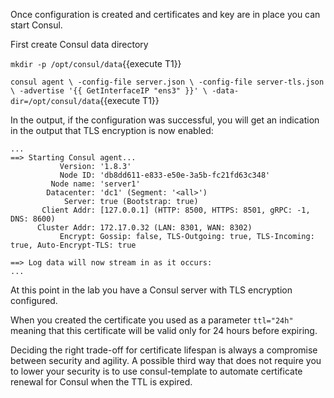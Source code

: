 Once configuration is created and certificates and key are in place you can start Consul.

First create Consul data directory

`mkdir -p /opt/consul/data`{{execute T1}}

`consul agent \
     -config-file server.json \
     -config-file server-tls.json \
     -advertise '{{ GetInterfaceIP "ens3" }}' \
     -data-dir=/opt/consul/data`{{execute T1}}

In the output, if the configuration was successful,
you will get an indication in the output that TLS encryption is now enabled:

```
...
==> Starting Consul agent...
           Version: '1.8.3'
           Node ID: 'db8dd611-e833-e50e-3a5b-fc21fd63c348'
         Node name: 'server1'
        Datacenter: 'dc1' (Segment: '<all>')
            Server: true (Bootstrap: true)
       Client Addr: [127.0.0.1] (HTTP: 8500, HTTPS: 8501, gRPC: -1, DNS: 8600)
      Cluster Addr: 172.17.0.32 (LAN: 8301, WAN: 8302)
           Encrypt: Gossip: false, TLS-Outgoing: true, TLS-Incoming: true, Auto-Encrypt-TLS: true

==> Log data will now stream in as it occurs:
...
```

At this point in the lab you have a Consul server with TLS encryption configured.

When you created the certificate you used as a parameter `ttl="24h"` meaning that this certificate will be valid only for 24 hours before expiring.

Deciding the right trade-off for certificate lifespan is always a compromise between security and agility. A possible third way that does not require you to lower your security is to use consul-template to automate certificate renewal for Consul when the TTL is expired.





